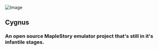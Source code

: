 ![Image](http://api.maplecygnus.com/image/Cygnus.png)
## Cygnus
### An open source MapleStory emulator project that's still in it's infantile stages.
